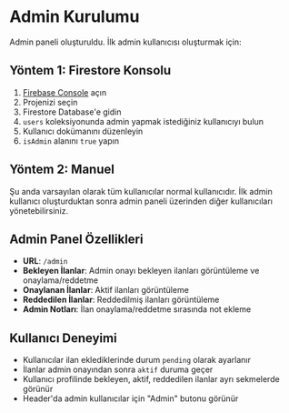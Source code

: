 # Admin Kurulumu

Admin paneli oluşturuldu. İlk admin kullanıcısı oluşturmak için:

## Yöntem 1: Firestore Konsolu
1. [Firebase Console](https://console.firebase.google.com/) açın
2. Projenizi seçin
3. Firestore Database'e gidin
4. `users` koleksiyonunda admin yapmak istediğiniz kullanıcıyı bulun
5. Kullanıcı dokümanını düzenleyin
6. `isAdmin` alanını `true` yapın

## Yöntem 2: Manuel
Şu anda varsayılan olarak tüm kullanıcılar normal kullanıcıdır. İlk admin kullanıcı oluşturduktan sonra admin paneli üzerinden diğer kullanıcıları yönetebilirsiniz.

## Admin Panel Özellikleri
- **URL**: `/admin`
- **Bekleyen İlanlar**: Admin onayı bekleyen ilanları görüntüleme ve onaylama/reddetme
- **Onaylanan İlanlar**: Aktif ilanları görüntüleme
- **Reddedilen İlanlar**: Reddedilmiş ilanları görüntüleme
- **Admin Notları**: İlan onaylama/reddetme sırasında not ekleme

## Kullanıcı Deneyimi
- Kullanıcılar ilan eklediklerinde durum `pending` olarak ayarlanır
- İlanlar admin onayından sonra `aktif` duruma geçer
- Kullanıcı profilinde bekleyen, aktif, reddedilen ilanlar ayrı sekmelerde görünür
- Header'da admin kullanıcılar için "Admin" butonu görünür